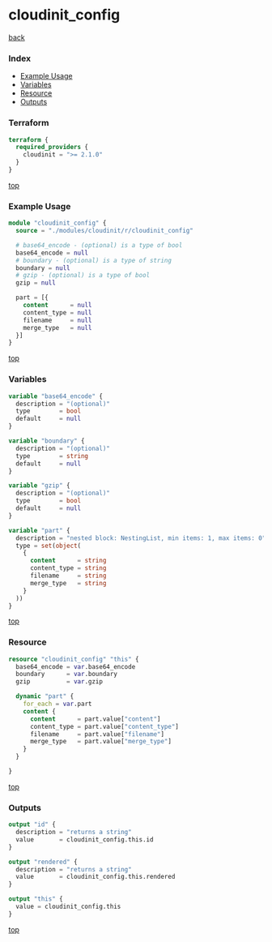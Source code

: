 # cloudinit_config

[back](../cloudinit.md)

### Index

- [Example Usage](#example-usage)
- [Variables](#variables)
- [Resource](#resource)
- [Outputs](#outputs)

### Terraform

```terraform
terraform {
  required_providers {
    cloudinit = ">= 2.1.0"
  }
}
```

[top](#index)

### Example Usage

```terraform
module "cloudinit_config" {
  source = "./modules/cloudinit/r/cloudinit_config"

  # base64_encode - (optional) is a type of bool
  base64_encode = null
  # boundary - (optional) is a type of string
  boundary = null
  # gzip - (optional) is a type of bool
  gzip = null

  part = [{
    content      = null
    content_type = null
    filename     = null
    merge_type   = null
  }]
}
```

[top](#index)

### Variables

```terraform
variable "base64_encode" {
  description = "(optional)"
  type        = bool
  default     = null
}

variable "boundary" {
  description = "(optional)"
  type        = string
  default     = null
}

variable "gzip" {
  description = "(optional)"
  type        = bool
  default     = null
}

variable "part" {
  description = "nested block: NestingList, min items: 1, max items: 0"
  type = set(object(
    {
      content      = string
      content_type = string
      filename     = string
      merge_type   = string
    }
  ))
}
```

[top](#index)

### Resource

```terraform
resource "cloudinit_config" "this" {
  base64_encode = var.base64_encode
  boundary      = var.boundary
  gzip          = var.gzip

  dynamic "part" {
    for_each = var.part
    content {
      content      = part.value["content"]
      content_type = part.value["content_type"]
      filename     = part.value["filename"]
      merge_type   = part.value["merge_type"]
    }
  }

}
```

[top](#index)

### Outputs

```terraform
output "id" {
  description = "returns a string"
  value       = cloudinit_config.this.id
}

output "rendered" {
  description = "returns a string"
  value       = cloudinit_config.this.rendered
}

output "this" {
  value = cloudinit_config.this
}
```

[top](#index)